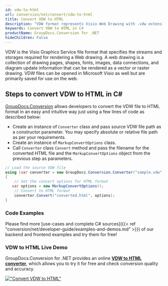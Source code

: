 ```yaml
---
id: vdw-to-html
url: conversion/net/convert/vdw-to-html
title: Convert VDW to HTML
description: "VDW format represents Visio Web Drawing with .vdw extension. Learn how to convert VDW to HTML file programmatically in C# language using GroupDocs.Conversion for .NET library."
keywords: Convert VDW to HTML in C#
productName: GroupDocs.Conversion for .NET
hideChildren: False
---
```


VDW is the Visio Graphics Service file format that specifies the streams and storages required for rendering a Web drawing. A web drawing is a collection of drawing pages, shapes, fonts, images, data connections, and diagram update information that can be rendered as a vector or raster drawing. VDW files can be opened in Microsoft Visio as well but are primarily saved for use on the web.

## Steps to convert VDW to HTML in C#

[GroupDocs.Conversion](https://products.groupdocs.com/conversion/net) allows developers to convert the VDW file to HTML format in an easy and intuitive way just using a few lines of code as described below:

* Create an instance of `Converter` class and pass source VDW file path as a constructor parameter. You may specify absolute or relative file path as per your requirements. 
* Create an instance of `MarkupConvertOptions` class.
* Call `Converter` class `Convert` method and pass the filename for the converted HTML file and the `MarkupConvertOptions` object from the previous step as parameters.

```csharp
// Load the source VDW file
using (var converter = new GroupDocs.Conversion.Converter("sample.vdw"))
{
    // Set the convert options for HTML format
   var options = new MarkupConvertOptions();
    // Convert to HTML format
    converter.Convert("converted.html", options);
}
```

### Code Examples

Please find more [use-cases and complete C# sources]({{< ref "conversion/net/developer-guide/examples-and-demos.md" >}}) of our backend and frontend examples and try them for free!

### VDW to HTML Live Demo

GroupDocs.Conversion for .NET provides an online [**VDW to HTML converter**](https://products.groupdocs.app/conversion/vdw-to-html), which allows you to try it for free and check conversion quality and accuracy.

[!["Convert VDW to HTML"](conversion/net/images/convert-to-html/convert-vdw-to-html.png)](https://products.groupdocs.app/conversion/vdw-to-html)